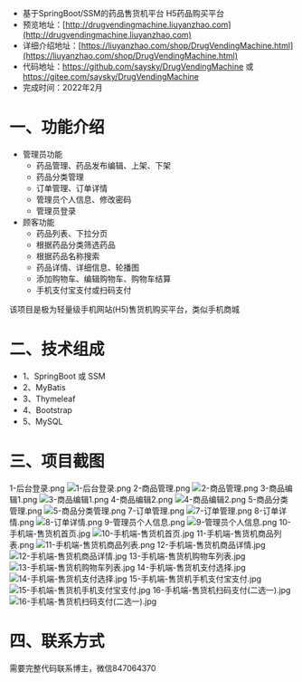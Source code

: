 - 基于SpringBoot/SSM的药品售货机平台 H5药品购买平台
- 预览地址：[http://drugvendingmachine.liuyanzhao.com](http://drugvendingmachine.liuyanzhao.com)
- 详细介绍地址：[https://liuyanzhao.com/shop/DrugVendingMachine.html](https://liuyanzhao.com/shop/DrugVendingMachine.html)
- 代码地址：https://github.com/saysky/DrugVendingMachine 或 https://gitee.com/saysky/DrugVendingMachine
- 完成时间：2022年2月

# 一、功能介绍
- 管理员功能
    - 药品管理、药品发布编辑、上架、下架
    - 药品分类管理
    - 订单管理、订单详情
    - 管理员个人信息、修改密码
    - 管理员登录
- 顾客功能
    - 药品列表、下拉分页
    - 根据药品分类筛选药品
    - 根据药品名称搜索
    - 药品详情、详细信息、轮播图
    - 添加购物车、编辑购物车、购物车结算
    - 手机支付宝支付或扫码支付

该项目是极为轻量级手机网站(H5)售货机购买平台，类似手机商城


# 二、技术组成
- 1、SpringBoot 或 SSM
- 2、MyBatis
- 3、Thymeleaf
- 4、Bootstrap
- 5、MySQL

# 三、项目截图
1-后台登录.png
![1-后台登录.png](img/1-后台登录.png)
2-商品管理.png
![2-商品管理.png](img/2-商品管理.png)
3-商品编辑1.png
![3-商品编辑1.png](img/3-商品编辑1.png)
4-商品编辑2.png
![4-商品编辑2.png](img/4-商品编辑2.png)
5-商品分类管理.png
![5-商品分类管理.png](img/5-商品分类管理.png)
7-订单管理.png
![7-订单管理.png](img/7-订单管理.png)
8-订单详情.png
![8-订单详情.png](img/8-订单详情.png)
9-管理员个人信息.png
![9-管理员个人信息.png](img/9-管理员个人信息.png)
10-手机端-售货机首页.jpg
![10-手机端-售货机首页.jpg](img/10-手机端-售货机首页.jpg)
11-手机端-售货机商品列表.png
![11-手机端-售货机商品列表.png](img/11-手机端-售货机商品列表.png)
12-手机端-售货机商品详情.jpg
![12-手机端-售货机商品详情.jpg](img/12-手机端-售货机商品详情.jpg)
13-手机端-售货机购物车列表.jpg
![13-手机端-售货机购物车列表.jpg](img/13-手机端-售货机购物车列表.jpg)
14-手机端-售货机支付选择.jpg
![14-手机端-售货机支付选择.jpg](img/14-手机端-售货机支付选择.jpg)
15-手机端-售货机手机支付宝支付.jpg
![15-手机端-售货机手机支付宝支付.jpg](img/15-手机端-售货机手机支付宝支付.jpg)
16-手机端-售货机扫码支付(二选一).jpg
![16-手机端-售货机扫码支付(二选一).jpg](img/16-手机端-售货机扫码支付(二选一).jpg)




# 四、联系方式
需要完整代码联系博主，微信847064370


